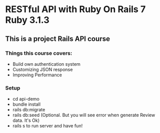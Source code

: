 # RESTful API with Ruby On Rails 7 Ruby 3.1.3
## This is a project Rails API course
### Things this course covers:
- Build own authentication system
- Customizing JSON response
- Improving Performance
### Setup
- cd api-demo
- bundle install
- rails db:migrate
- rails db:seed (Optional. But you will see error when generate Review data. It's Ok)
- rails s to run server and have fun!